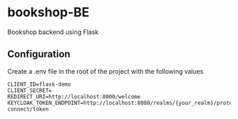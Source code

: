# bookshop-BE

Bookshop backend using Flask

## Configuration

Create a .env file in the root of the project with the following values

```
CLIENT_ID=flask-demo
CLIENT_SECRET=
REDIRECT_URI=http://localhost:8000/welcome
KEYCLOAK_TOKEN_ENDPOINT=http://localhost:8080/realms/{your_realm}/protocol/openid-connect/token
```